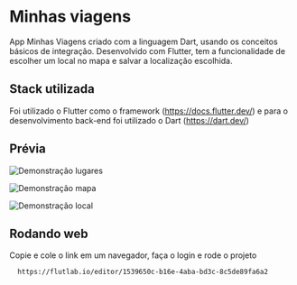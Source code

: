 
# Minhas viagens

App Minhas Viagens criado com a linguagem Dart, usando os conceitos básicos de integração. Desenvolvido com Flutter, tem a funcionalidade de escolher um local no mapa e salvar a localização escolhida.


## Stack utilizada

Foi utilizado o Flutter como o framework (https://docs.flutter.dev/) e para o desenvolvimento back-end foi utilizado o Dart (https://dart.dev/)


## Prévia

![Demonstração lugares](https://github.com/Richardy-Rodrigues/app_minhas_viagens/blob/master/src/assets/lugares_salvos.jpeg?raw=true)

![Demonstração mapa](https://github.com/Richardy-Rodrigues/app_minhas_viagens/blob/master/src/assets/selecionar_local.jpeg?raw=true)

![Demonstração local](https://github.com/Richardy-Rodrigues/app_minhas_viagens/blob/master/src/assets/confirmar_local.jpeg?raw=true)

## Rodando web

Copie e cole o link em um navegador, faça o login e rode o projeto

```bash
  https://flutlab.io/editor/1539650c-b16e-4aba-bd3c-8c5de89fa6a2
```
